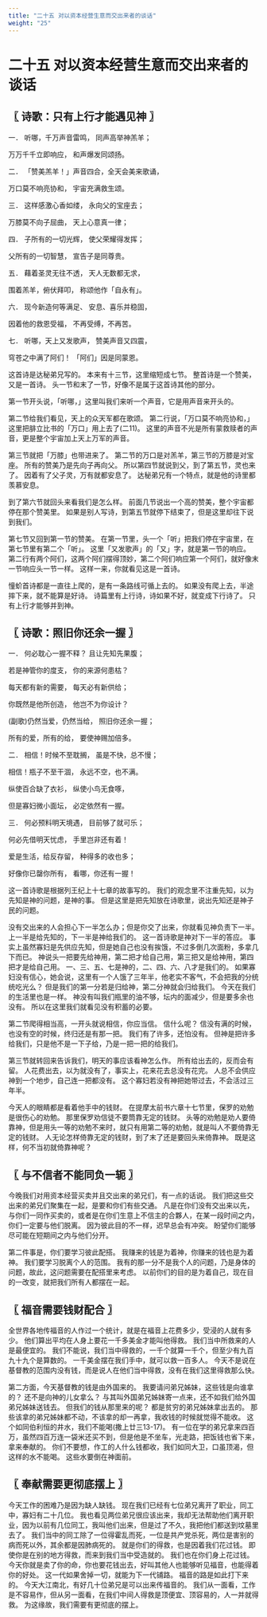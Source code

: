 ```yaml
---
title: "二十五 对以资本经营生意而交出来者的谈话"
weight: "25"
---
```


# 二十五 对以资本经营生意而交出来者的谈话


## 〖 诗歌：只有上行才能遇见神 〗

一． 听哪，千万声音雷鸣，    同声高举神羔羊；

万万千千立即响应，     和声爆发同颂扬。

二． 「赞美羔羊！」声音四合，全天会美来歌诵，

万口莫不响亮协和，    宇宙充满救生颂。

三． 这样感激心香如缕，    永向父的宝座去；

万膝莫不向子屈曲，    天上心意真一律；

四． 子所有的一切光辉，    使父荣耀得发挥；

父所有的一切智慧，    宣告子是同尊贵。

五． 藉着圣灵无往不透，    天人无数都无求，

围着羔羊，俯伏拜叩，    称颂他作「自永有」。

六． 现今新造何等满足、    安息、喜乐并稳固，

因着他的救恩受福，    不再受缚，不再苦。

七． 听哪，天上又发歌声，    赞美声音又四震，

穹苍之中满了阿们！    「阿们」因是同蒙恩。

这首诗是达秘弟兄写的。
本来有十三节，这里缩短成七节。
整首诗是一个赞美，又是一首诗。
头一节和末了一节，好像不是属于这首诗其他的部分。

第一节开头说，「听哪，」这里叫我们来听一个声音，它是用声音来开头的。

第二节给我们看见，天上的众天军都在歌颂。
第二行说，「万口莫不响亮协和，」这里把腓立比书的「万口」用上去了(二11)。
这里的声音不光是所有蒙救赎者的声音，更是整个宇宙加上天上万军的声音。

第三节就把「万膝」也带进来了。
第二节的万口是对羔羊，第三节的万膝是对宝座。
所有的赞美乃是先向子再向父。
所以第四节就说到父，到了第五节，灵也来了。
因着有了父子灵，万有就都安息了。
达秘弟兄有一个特点，就是他的诗里都羡慕安息。

到了第六节就回头来看我们是怎么样。
前面几节说出一个高的赞美，整个宇宙都停在那个赞美里。
如果是别人写诗，到第五节就停下结束了，但是这里却往下说到我们。

第七节又回到第一节的赞美。
在第一节里，头一个「听」把我们停在宇宙里，在第七节里有第二个「听」。
这里「又发歌声」的「又」字，就是第一节的响应。
第二行有两个阿们，这两个阿们摆得顶妙，第二个阿们响应第一个阿们，就好像末一节响应头一节一样。
这样一来，你就看见这是一首诗。

憧蚧首诗都是一直往上爬的，是有一条路线可循上去的。
如果没有爬上去，半途摔下来，就不能算是好诗。
诗篇里有上行诗，诗如果不好，就变成下行诗了。
只有上行才能够并到神。

## 〖 诗歌：照旧你还余一握 〗

一． 何必耽心一握不释？    且让先知先果腹；

若是神管你的度支，    你的来源何患枯？

每天都有新的需要，    每天必有新供给；

你既然是他所创造，    他岂不为你设计？

(副歌)仍然当爱，仍然当给，    照旧你还余一握；

所有的爱，所有的给，    要使神赐加倍多。

二． 相信！时候不至耽搁，    虽是不快，总不慢；

相信！瓶子不至干涸，    永远不空，也不满。

纵使百合缺了衣衫，    纵使小鸟无食啄，

但是寡妇微小面坛，    必定依然有一握。

三． 何必预料明天境遇， 目前够了就可乐；

何必先借明天忧虑， 手里岂非还有着！

爱是生活，给反存留， 种得多的收也多；

好像你已罄你所有， 看哪，你还有一握！

这一首诗歌是根据列王纪上十七章的故事写的。
我们的观念里不注重先知，以为先知是神的问题，是神的事。
但是这里是把先知放在诗歌里，说出先知还是神子民的问题。

没有交出来的人会担心下一半怎么办；但是你交了出来，你就看见神负责下一半。
上一半是给先知的，下一半是神给我们的。
这一首诗歌是神对下一半的答应。
事实上虽然寡妇是先供应先知，但是她自己也没有挨饿，不过多倒几次面粉，多拿几下而已。
神说头一把要先给神用，第二把才给自己用，第三把又是给神用，第四把才是给自己用。
一、三、五、七是神的，二、四、六、八才是我们的。
如果寡妇没有信心，她会说，这里有一个人饿了三年半，他老实不客气，不会把我的分统统吃光么？
但是我们的第一分若是归给神，第二分神就会归给我们。
今天在我们的生活里也是一样。
神没有叫我们瓶里的油不够，坛内的面减少，但是要多余也没有。
所以在这里我们就看见没有积蓄的必要。

第二节爬得相当高，一开头就说相信，你应当信。
信什么呢？
信没有满的时候，也没有空的时候，终归还是有那一把。
我们有了许多，还怕没有。
但神是把许多给我们，只是他不是一下子给，乃是一把一把的给我们。

第三节就转回来告诉我们，明天的事应该看神怎么作。
所有给出去的，反而会有留。
人花费出去，以为就没有了，事实上，花来花去总没有花完。
人总不会供应神到一个地步，自己连一把都没有。
这个寡妇若没有神把她带过去，不会活过三年半。

今天人的眼睛都是看着他手中的钱财。
在提摩太前书六章十七节里，保罗的劝勉是很伤心的劝勉。
那里保罗劝信徒不要筒靠无定的钱财。
头等的劝勉是劝人要倚靠神，但是用头一等的劝勉不来时，就只有用第二等的劝勉，就是叫人不要倚靠无定的钱财。
人无论怎样倚靠无定的钱财，到了末了还是要回头来倚靠神。
既是这样，何不当初就倚靠神呢？

## 〖 与不信者不能同负一轭 〗

今晚我们对用资本经营买卖并且交出来的弟兄们，有一点的话说。
我们把这些交出来的弟兄们聚集在一起，是要和你们有些交通。
凡是在你们没有交出来以先，与你们一同作买卖的，或者是在你们生意上不信主的合夥人，在某一段时间之内，你们一定要与他们脱离。
因为彼此目的不一样，迟早总会有冲突。
盼望你们能够尽可能在短期间之内与他们分开。

第二件事是，你们要学习彼此配搭。
我赚来的钱是为着神，你赚来的钱也是为着神。
我们要学习脱离个人的范围。
我有的那一分不是我个人的问题，乃是身体的问题，故此，这问题需要在配搭里来考虑。
以前你们的目的是为着自己，现在目的一改变，就把我们所有人都摆在一起。

## 〖 福音需要钱财配合 〗

全世界各地传福音的人作过一个统计，就是在福音上花费多少，受浸的人就有多少。
他们算出平均在人身上要花一千多美金才能叫他得救。
我们当中所救来的人是最便宜的。
我们不能说，我们当中得救的，一千个就算一千个，但至少有九百九十九个是算数的。
一千美金摆在我们手中，就可以救一百多人。
今天不是说在基督教的范围内没有钱，而是说人在他们当中得救，没有在我们这里得救那么快。

第二方面，今天基督教的钱是由外国来的。
我要请问弟兄姊妹，这些钱是向谁拿的？
还不是向神的儿女拿么？
与其叫外国弟兄姊妹寄一点来，还不如我们给外国弟兄姊妹送钱去。
但我们的钱从那里来的呢？
都是贫穷的弟兄姊妹拿出去的。
那些该拿的弟兄姊妹都不动，不该拿的却一再拿，我收钱的时候就觉得不能收。
这个如同伯利恒的井水，我们不能喝(撒上廿三13-17)。
有一位在学的弟兄拿来四百万，虽然四百万连一袋米还买不到，但是他是不坐车，光走路，把饭钱也省下来，拿来奉献的。
你们不要想，作工的人什么钱都收，我们如同大卫，口虽顶渴，但这样的水不能喝。
这些水要倒在神面前。

## 〖 奉献需要更彻底摆上 〗

今天工作的困难乃是因为缺人缺钱。
现在我们已经有七位弟兄离开了职业，同工中，寡妇有二十几位。
我也看见两位弟兄很应该出来，我却无法帮助他们离开职业，因为以前有几位同工，我叫他们出来，但是过了不久，我把他们都送到坟墓里去了。
我们当中的同工除了一位得霍乱而死，一位是共产党杀死，两位是害别的病而死以外，其余都是因肺病死的。
就是你们的得救，也是因着我们花过钱。
即使你是在别的地方得救，而来到我们当中受造就的。
我们也在你们身上花过钱。
今天你就是卖了你的命，你也要花钱出去，好叫其他人也能够听见福音，也能得着你的好处。
这一代如果舍掉一切，就能为下一代铺路。
福音的路是如此打下来的。
今天大江南北，有好几十位弟兄是可以出来传福音的。
我们从一面看，工作是不容易作，但从另一面看，在我们中间人得救是顶便宜、顶容易的，人一并就得救。
为这缘故，我们需要有更彻底的摆上。
